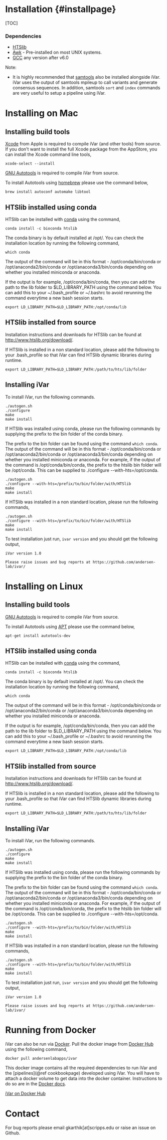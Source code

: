 Installation {#installpage}
============

[TOC]

### Dependencies

* [HTSlib](http://www.htslib.org/download/)
* [Awk](https://www.cs.princeton.edu/~bwk/btl.mirror/) - Pre-installed on most UNIX systems.
* [GCC](https://gcc.gnu.org/) any version after v6.0

Note:
* It is highly recommended that [samtools](https://github.com/samtools/samtools) also be installed alongside iVar. iVar uses the output of samtools mpileup to call variants and generate consensus sequences. In addition, samtools `sort` and `index` commands are very useful to setup a pipeline using iVar.


Installing on Mac
=================

Installing build tools
----------------------

[Xcode](https://developer.apple.com/xcode/) from Apple is required to compile iVar (and other tools) from source. If you don't want to install the full Xcode package from the AppStore, you can install the Xcode command line tools,

```
xcode-select --install
```

[GNU Autotools](https://www.gnu.org/software/automake/manual/html_node/Autotools-Introduction.html#Autotools-Introduction) is required to compile iVar from source.

To install Autotools using [homebrew](https://brew.sh/) please use the command below,

```
brew install autoconf automake libtool
```

HTSlib installed using conda
-----------------------------

HTSlib can be installed with [conda](https://conda.io/docs/) using the command,

```
conda install -c bioconda htslib
```

The conda binary is by default installed at /opt/. You can check the installation location by running the following command,

```
which conda
```

The output of the command will be in this format - /opt/conda/bin/conda or /opt/anaconda2/bin/conda or /opt/anaconda3/bin/conda depending on whether you installed miniconda or anaconda.

If the output is for example, /opt/conda/bin/conda, then you can add the path to the lib folder to $LD_LIBRARY_PATH using the command below.
You can add this to your ~/.bash_profile or ~/.bashrc to avoid rerunning the command everytime a new bash session starts.

```
export LD_LIBRARY_PATH=$LD_LIBRARY_PATH:/opt/conda/lib
```

HTSlib installed from source
----------------------------

Installation instructions and downloads for HTSlib can be found at http://www.htslib.org/download/.

If HTSlib is installed in a non standard location, please add the following to your .bash_profile so that iVar can find HTSlib dynamic libraries during runtime.

```
export LD_LIBRARY_PATH=$LD_LIBRARY_PATH:/path/to/hts/lib/folder
```

Installing iVar
---------------

To install iVar, run the following commands.

```
./autogen.sh
./configure
make
make install
```

If HTSlib was installed using conda, please run the following commands by supplying the prefix to the bin folder of the conda binary.

The prefix to the bin folder can be found using the command `which conda`. The output of the command will be in this format - /opt/conda/bin/conda or /opt/anaconda2/bin/conda or /opt/anaconda3/bin/conda depending on whether you installed miniconda or anaconda. For example, if the output of the command is /opt/conda/bin/conda, the prefix to the htslib bin folder will be /opt/conda. This can be supplied to ./configure --with-hts=/opt/conda.

```
./autogen.sh
./configure --with-hts=/prefix/to/bin/folder/with/HTSlib
make
make install
```

If HTSlib was installed in a non standard location, please run the following commands,

```
./autogen.sh
./configure --with-hts=/prefix/to/bin/folder/with/HTSlib
make
make install
```

To test installation just run, `ivar version` and you should get the following output,

```
iVar version 1.0

Please raise issues and bug reports at https://github.com/andersen-lab/ivar/
```

Installing on Linux
===================

Installing build tools
----------------------

[GNU Autotools](https://www.gnu.org/software/automake/manual/html_node/Autotools-Introduction.html#Autotools-Introduction) is required to compile iVar from source.

To install Autotools using [APT](https://help.ubuntu.com/lts/serverguide/apt.html) please use the command below,

```
apt-get install autotools-dev
```

HTSlib installed using conda
-----------------------------

HTSlib can be installed with [conda](https://conda.io/docs/) using the command,

```
conda install -c bioconda htslib
```

The conda binary is by default installed at /opt/. You can check the installation location by running the following command,

```
which conda
```

The output of the command will be in this format - /opt/conda/bin/conda or /opt/anaconda2/bin/conda or /opt/anaconda3/bin/conda depending on whether you installed miniconda or anaconda.

If the output is for example, /opt/conda/bin/conda, then you can add the path to the lib folder to $LD_LIBRARY_PATH using the command below.
You can add this to your ~/.bash_profile or ~/.bashrc to avoid rerunning the command everytime a new bash session starts.

```
export LD_LIBRARY_PATH=$LD_LIBRARY_PATH:/opt/conda/lib
```

HTSlib installed from source
----------------------------

Installation instructions and downloads for HTSlib can be found at http://www.htslib.org/download/.

If HTSlib is installed in a non standard location, please add the following to your .bash_profile so that iVar can find HTSlib dynamic libraries during runtime.

```
export LD_LIBRARY_PATH=$LD_LIBRARY_PATH:/path/to/hts/lib/folder
```

Installing iVar
---------------

To install iVar, run the following commands.

```
./autogen.sh
./configure
make
make install
```

If HTSlib was installed using conda, please run the following commands by supplying the prefix to the bin folder of the conda binary.

The prefix to the bin folder can be found using the command `which conda`. The output of the command will be in this format - /opt/conda/bin/conda or /opt/anaconda2/bin/conda or /opt/anaconda3/bin/conda depending on whether you installed miniconda or anaconda. For example, if the output of the command is /opt/conda/bin/conda, the prefix to the htslib bin folder will be /opt/conda. This can be supplied to ./configure --with-hts=/opt/conda.

```
./autogen.sh
./configure --with-hts=/prefix/to/bin/folder/with/HTSlib
make
make install
```

If HTSlib was installed in a non standard location, please run the following commands,

```
./autogen.sh
./configure --with-hts=/prefix/to/bin/folder/with/HTSlib
make
make install
```

To test installation just run, `ivar version` and you should get the following output,

```
iVar version 1.0

Please raise issues and bug reports at https://github.com/andersen-lab/ivar/
```


Running from Docker
===================

iVar can also be run via [Docker](https://www.docker.com/). Pull the docker image from [Docker Hub](https://hub.docker.com/) using the following command,

```
docker pull andersenlabapps/ivar
```

This docker image contains all the required dependencies to run iVar and the [pipelines](@ref cookbookpage) developed using iVar.
You will have to attach a docker volume to get data into the docker container. Instructions to do so are in the [Docker docs](https://docs.docker.com/storage/volumes/).

[iVar on Docker Hub](https://hub.docker.com/r/andersenlabapps/ivar/)

Contact
=======

For bug reports please email gkarthik[at]scripps.edu or raise an issue on Github.
